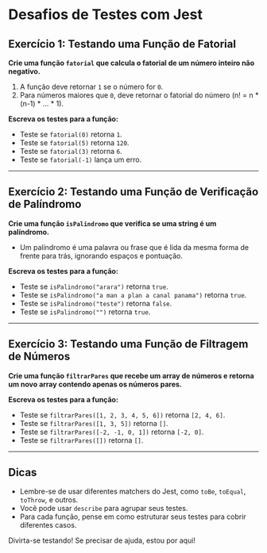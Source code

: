 # Desafios de Testes com Jest

## Exercício 1: Testando uma Função de Fatorial

**Crie uma função `fatorial` que calcula o fatorial de um número inteiro não negativo.**

1. A função deve retornar `1` se o número for `0`.
2. Para números maiores que `0`, deve retornar o fatorial do número (n! = n * (n-1) * ... * 1).

**Escreva os testes para a função:**

- Teste se `fatorial(0)` retorna `1`.
- Teste se `fatorial(5)` retorna `120`.
- Teste se `fatorial(3)` retorna `6`.
- Teste se `fatorial(-1)` lança um erro.

---

## Exercício 2: Testando uma Função de Verificação de Palíndromo

**Crie uma função `isPalindromo` que verifica se uma string é um palíndromo.**

- Um palíndromo é uma palavra ou frase que é lida da mesma forma de frente para trás, ignorando espaços e pontuação.

**Escreva os testes para a função:**

- Teste se `isPalindromo("arara")` retorna `true`.
- Teste se `isPalindromo("a man a plan a canal panama")` retorna `true`.
- Teste se `isPalindromo("teste")` retorna `false`.
- Teste se `isPalindromo("")` retorna `true`.

---

## Exercício 3: Testando uma Função de Filtragem de Números

**Crie uma função `filtrarPares` que recebe um array de números e retorna um novo array contendo apenas os números pares.**

**Escreva os testes para a função:**

- Teste se `filtrarPares([1, 2, 3, 4, 5, 6])` retorna `[2, 4, 6]`.
- Teste se `filtrarPares([1, 3, 5])` retorna `[]`.
- Teste se `filtrarPares([-2, -1, 0, 1])` retorna `[-2, 0]`.
- Teste se `filtrarPares([])` retorna `[]`.

---

## Dicas

- Lembre-se de usar diferentes matchers do Jest, como `toBe`, `toEqual`, `toThrow`, e outros.
- Você pode usar `describe` para agrupar seus testes.
- Para cada função, pense em como estruturar seus testes para cobrir diferentes casos.

Divirta-se testando! Se precisar de ajuda, estou por aqui!

